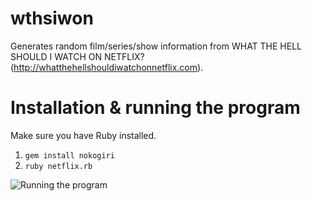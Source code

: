 # wthsiwon

Generates random film/series/show information from WHAT THE HELL SHOULD I WATCH ON NETFLIX? (http://whatthehellshouldiwatchonnetflix.com).

# Installation & running the program

Make sure you have Ruby installed.
1. `gem install nokogiri`
2. `ruby netflix.rb`

![Running the program](https://cdn.discordapp.com/attachments/900443909677797396/953202099552927744/34aJvh3Mji.gif)
